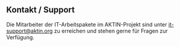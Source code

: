 ﻿Kontakt / Support
-----------------
Die Mitarbeiter der IT-Arbeitspakete im AKTIN-Projekt sind 
unter it-support@aktin.org zu erreichen und stehen gerne für 
Fragen zur Verfügung.
